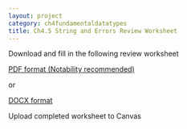 ```yaml
---
layout: project
category: ch4fundamentaldatatypes
title: Ch4.5 String and Errors Review Worksheet
---
```


Download and fill in the following review worksheet

[PDF format (Notability recommended)](/apcsa\ch45strings\StringAndErrorRv.pdf)

or

[DOCX format](/apcsa\ch45strings\StringAndErrorRv.docx)

Upload completed worksheet to Canvas
